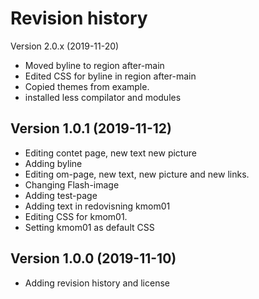 Revision history
================================
Version 2.0.x (2019-11-20)
* Moved byline to region after-main
* Edited CSS for byline in region after-main
* Copied themes from example.
* installed less compilator and modules

Version 1.0.1 (2019-11-12)
-----------------------------------

* Editing contet page, new text new picture
* Adding byline
* Editing om-page, new text, new picture and new links.
* Changing Flash-image
* Adding test-page
* Adding text in redovisning kmom01
* Editing CSS for kmom01.
* Setting kmom01 as default CSS

Version 1.0.0 (2019-11-10)
---------------------------------

* Adding revision history and license
